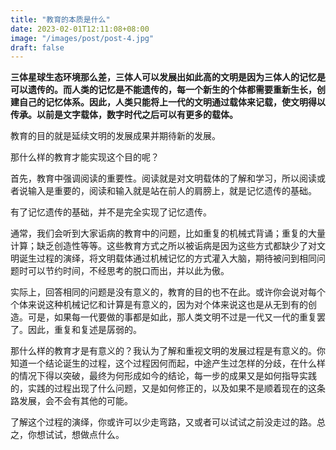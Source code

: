 ```yaml
---
title: "教育的本质是什么"
date: 2023-02-01T12:11:08+08:00
image: "/images/post/post-4.jpg"
draft: false
---
```


**三体星球生态环境那么差，三体人可以发展出如此高的文明是因为三体人的记忆是可以遗传的。而人类的记忆是不能遗传的，每一个新生的个体都需要重新生长，创建自己的记忆体系。因此，人类只能将上一代的文明通过载体来记载，使文明得以传承。以前是文字载体，数字时代之后可以有更多的载体。**  

教育的目的就是延续文明的发展成果并期待新的发展。

那什么样的教育才能实现这个目的呢？

首先，教育中强调阅读的重要性。阅读就是对文明载体的了解和学习，所以阅读或者说输入是重要的，阅读和输入就是站在前人的肩膀上，就是记忆遗传的基础。

有了记忆遗传的基础，并不是完全实现了记忆遗传。

通常，我们会听到大家诟病的教育中的问题，比如重复的机械式背诵；重复的大量计算；缺乏创造性等等。这些教育方式之所以被诟病是因为这些方式都缺少了对文明诞生过程的演绎，将文明载体通过机械记忆的方式灌入大脑，期待被问到相同问题时可以节约时间，不经思考的脱口而出，并以此为傲。

实际上，回答相同的问题是没有意义的，教育的目的也不在此。或许你会说对每个个体来说这种机械记忆和计算是有意义的，因为对个体来说这也是从无到有的创造。可是，如果每一代要做的事都是如此，那人类文明不过是一代又一代的重复罢了。因此，重复和复述是孱弱的。

那什么样的教育才是有意义的？我认为了解和重视文明的发展过程是有意义的。你知道一个结论诞生的过程，这个过程因何而起，中途产生过怎样的分歧，在什么样的情况下得以突破，最终为何形成如今的结论，每一步的成果又是如何指导实践的，实践的过程出现了什么问题，又是如何修正的，以及如果不是顺着现在的这条路发展，会不会有其他的可能。

了解这个过程的演绎，你或许可以少走弯路，又或者可以试试之前没走过的路。总之，你想试试，想做点什么。

